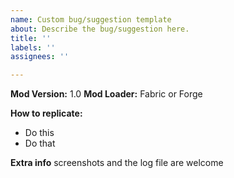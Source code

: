 ```yaml
---
name: Custom bug/suggestion template
about: Describe the bug/suggestion here.
title: ''
labels: ''
assignees: ''

---
```


**Mod Version:** 1.0
**Mod Loader:** Fabric or Forge

**How to replicate:**
- Do this
- Do that

**Extra info**
screenshots and the log file are welcome
